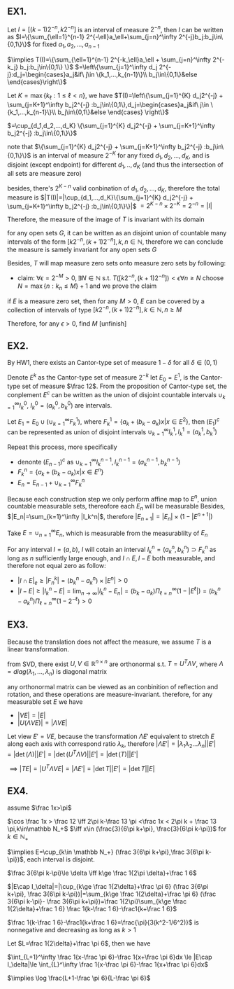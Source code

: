 ## EX1.
Let $I=[(k-1)2^{-n}, k2^{-n}]$ is an interval of measure $2^{-n}$, then $I$ can be written as 
$I=\{\sum_{\ell=1}^{n-1} 2^{-\ell}a_\ell+\sum_{j=n}^\infty 2^{-j}b_j:b_j\in\{0,1\}\}$ for fixed $a_1,a_2,...,a_{n-1}$

$\implies T(I)=\{\sum_{\ell=1}^{n-1} 2^{-k_\ell}a_\ell + \sum_{j=n}^\infty 2^{-k_j} b_j:b_j\in\{0,1\} \}$
$=\left\{\sum_{j=1}^\infty d_j 2^{-j}:d_j=\begin{cases}a_j&if\ j\in \{k_1,...,k_{n-1}\}\\
b_j\in\{0,1\}&else
\end{cases}\right\}$

Let $K=\max\{k_\ell:1\le \ell < n\}$, we have
$T(I)=\left\{\sum_{j=1}^{K} d_j2^{-j} + \sum_{j=K+1}^\infty b_j2^{-j} :b_j\in\{0,1\},d_j=\begin{cases}a_j&if\ j\in \{k_1,...,k_{n-1}\}\\
b_j\in\{0,1\}&else
\end{cases} \right\}$

$=\cup_{d_1,d_2,...,d_K} \{\sum_{j=1}^{K} d_j2^{-j} + \sum_{j=K+1}^\infty b_j2^{-j} :b_j\in\{0,1\}\}$

note that $\{\sum_{j=1}^{K} d_j2^{-j} + \sum_{j=K+1}^\infty b_j2^{-j} :b_j\in\{0,1\}\}$ is an interval of measure $2^{-K}$ for any fixed $d_1,d_2,...,d_K$, and is disjoint (except endpoint) for different $d_1,..,d_K$ (and thus the intersection of all sets are measure zero)

besides, there's $2^{K-n}$ valid conbination of $d_1,d_2,...,d_K$, therefore the total measure is
$|T(I)|=|\cup_{d_1,...,d_K}\{\sum_{j=1}^{K} d_j2^{-j} + \sum_{j=K+1}^\infty b_j2^{-j} :b_j\in\{0,1\}\}|$
$=2^{K-n}\times 2^{-K}=2^{-n}=|I|$

Therefore, the measure of the image of $T$ is invariant with its domain

for any open sets $G$, it can be written as an disjoint union of countable many intervals of the form $[k2^{-n}, (k+1)2^{-n}],k,n\in\mathbb N$, therefore we can conclude the measure is samely invariant for any open sets $G$

Besides, $T$ will map measure zero sets onto measure zero sets by following:
- claim: $\forall \epsilon=2^{-M}>0,\exists N\in\mathbb N$ s.t. $T([k2^{-n},(k+1)2^{-n}])<\epsilon\forall n\ge N$
choose $N=\max\{n:k_n\le M\}+1$ and we prove the claim

if $E$ is a measure zero set, then for any $M>0$, $E$ can be covered by a collection of intervals of type $[k2^{-n},(k+1)2^{-n}],k\in\mathbb N,n\ge M$

Therefore, for any $\epsilon>0$, find $M$
[unfinish]

## EX2.
By HW1, there exists an Cantor-type set of measure $1-\delta$ for all $\delta\in(0,1)$


Denote $E^k$ as the Cantor-type set of measure $2^{-k}$
let $E_0=E^1$, is the Cantor-type set of measure $\frac 12$.
From the proposition of Cantor-type set, the conplement $E^c$ can be written as the union of disjoint countable intervals $\cup_{k=1}^\infty I^0_k$, $I^0_k=(a^0_k,b^0_k)$ are intervals.

Let $E_1=E_0\cup(\cup_{k=1}^\infty F^1_k)$, where $F^1_k=\{a_k+(b_k-a_k)x|x\in E^2\}$, then $(E_1)^c$ can be represented as union of disjoint intervals $\cup_{k=1}^\infty I_k^{1},I_k^1=(a_k^1,b_k^1)$

Repeat this process, more specifically
- denonte $(E_{n-1})^c$ as $\cup_{k=1}^\infty I_k^{n-1},I_{k}^{n-1}=(a^{n-1}_k,b_k^{n-1})$
- $F^n_k=\{a_k+(b_k-a_k)x|x\in E^n\}$
- $E_n=E_{n-1}+\cup_{k=1}^\infty F_k^n$

Because each construction step we only perform affine map to $E^n$, union countable measurable sets, thereofore each $E_n$ will be measurable
Besides, $|E_n|=\sum_{k=1}^\infty |I_k^n|$, therefore $|E_{n+1}|=|E_n|\times (1-|E^{n+1}|)$

Take $E=\cup_{n=1}^\infty E_n$, which is measurable from the measurablilty of $E_n$

For any interval $I=(a,b)$, $I$ will cotain an interval $I^n_k=(a^n_k,b^n_k)\supset F^n_k$ as long as $n$ sufficiently large enough, and $I\cap E,I-E$ both measurable, and therefore not equal zero as follow:

- $|I\cap E|_e \ge |F_n^k|=(b^n_k-a^n_k)\times |E^n|>0$
- $|I-E|\ge|I^n_k-E| = \lim_{n\to\infty} |I_k^n-E_n|=(b_k-a_k)\Pi_{\ell=n}^\infty(1-|E^\ell|)=(b^n_k-a^n_k)\Pi_{\ell=n}^\infty (1-2^{-\ell})>0$

## EX3.
Because the translation does not affect the measure, we assume $T$ is a linear transformation.

from SVD, there exist $U,V\in\mathbb R^{n\times n}$ are orthonormal s.t. $T=U^T \Lambda V$, where $\Lambda=diag(\lambda_1,...,\lambda_n)$ is diagonal matrix

any orthonormal matrix can be viewed as an conbinition of reflection and rotation, and these operations are measure-invariant.
therefore, for any measurable set $E$ we have
- $|VE|=|E|$
- $|U(\Lambda VE)|=|\Lambda VE|$

Let view $E'=VE$, because the transformation $\Lambda E'$ equivalent to stretch $E$ along each axis with correspond ratio $\lambda_k$, therefore $|\Lambda E'|=|\lambda_1\lambda_2...\lambda_n||E'|=|\det (\Lambda)||E'|=|\det (U^T \Lambda V)||E'|=|\det(T)| |E'|$

$\implies |TE|=|U^T \Lambda VE|=|\Lambda E'|=|\det T||E'|=|\det T||E|$

## EX4.

assume $\frac 1x>\pi$

$\cos \frac 1x > \frac 12 \iff 2\pi k-\frac 13 \pi <\frac 1x < 2\pi k + \frac 13 \pi,k\in\mathbb N_+$
$\iff x\in (\frac{3}{6\pi k+\pi}, \frac{3}{6\pi k-\pi})$ for $k\in\mathbb N_+$

$\implies E=\cup_{k\in \mathbb N_+} (\frac 3{6\pi k+\pi},\frac 3{6\pi k-\pi})$, each interval is disjoint.

$\frac 3{6\pi k-\pi}\le \delta \iff k\ge \frac 1{2\pi \delta}+\frac 1 6$

$|E\cap I_\delta|=|\cup_{k\ge \frac 1{2\delta}+\frac \pi 6} (\frac 3{6\pi k+\pi}, \frac 3{6\pi k-\pi})|=\sum_{k\ge \frac 1{2\delta}+\frac \pi 6} (\frac 3{6\pi k-\pi}- \frac 3{6\pi k+\pi})=\frac 1{2\pi}\sum_{k\ge \frac 1{2\delta}+\frac 1 6} \frac 1{k-\frac 1 6}-\frac1{k+\frac 1 6}$



$\frac 1{k-\frac 1 6}-\frac1{k+\frac 1 6}=\frac{\pi}{3(k^2-1/6^2)}$ is nonnegative and decreasing as long as $k>1$

Let $L=\frac 1{2\delta}+\frac \pi 6$, then we have

$\int_{L+1}^\infty \frac 1{x-\frac \pi 6}-\frac 1{x+\frac \pi 6}dx \le |E\cap I_\delta|\le \int_{L}^\infty \frac 1{x-\frac \pi 6}-\frac 1{x+\frac \pi 6}dx$

$\implies \log \frac{L+1-\frac \pi 6}{L-\frac \pi 6}$